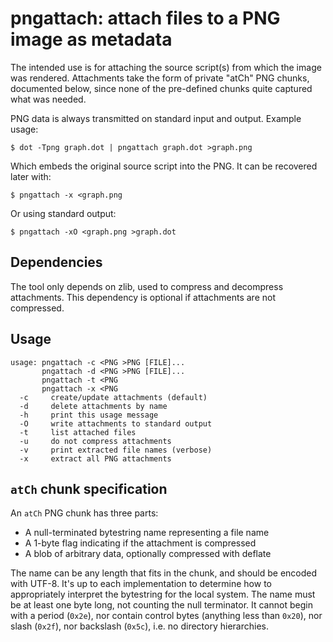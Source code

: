 # pngattach: attach files to a PNG image as metadata

The intended use is for attaching the source script(s) from which the
image was rendered. Attachments take the form of private "atCh" PNG
chunks, documented below, since none of the pre-defined chunks quite
captured what was needed.

PNG data is always transmitted on standard input and output. Example
usage:

    $ dot -Tpng graph.dot | pngattach graph.dot >graph.png

Which embeds the original source script into the PNG. It can be recovered
later with:

    $ pngattach -x <graph.png

Or using standard output:

    $ pngattach -xO <graph.png >graph.dot

## Dependencies

The tool only depends on zlib, used to compress and decompress
attachments. This dependency is optional if attachments are not
compressed.

## Usage

    usage: pngattach -c <PNG >PNG [FILE]...
           pngattach -d <PNG >PNG [FILE]...
           pngattach -t <PNG
           pngattach -x <PNG
      -c     create/update attachments (default)
      -d     delete attachments by name
      -h     print this usage message
      -O     write attachments to standard output
      -t     list attached files
      -u     do not compress attachments
      -v     print extracted file names (verbose)
      -x     extract all PNG attachments

## `atCh` chunk specification

An `atCh` PNG chunk has three parts:

* A null-terminated bytestring name representing a file name
* A 1-byte flag indicating if the attachment is compressed
* A blob of arbitrary data, optionally compressed with deflate

The name can be any length that fits in the chunk, and should be encoded
with UTF-8. It's up to each implementation to determine how to
appropriately interpret the bytestring for the local system. The name must
be at least one byte long, not counting the null terminator. It cannot
begin with a period (`0x2e`), nor contain control bytes (anything less
than `0x20`), nor slash (`0x2f`), nor backslash (`0x5c`), i.e. no
directory hierarchies.
